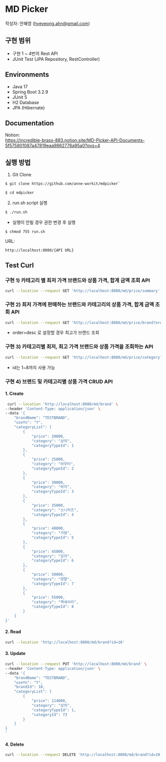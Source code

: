 
# MD Picker
작성자: 안혜영 (hyeyeong.ahn@gmail.com)


## 구현 범위

- 구현 1 ~ 4번의 Rest API
- JUnit Test (JPA Repository, RestController)

## Environments
* Java 17
* Spring Boot 3.2.9
* JUnit 5
* H2 Database
* JPA (Hibernate)


## Documentation
Notion:   
https://incredible-brass-883.notion.site/MD-Picker-API-Documents-5f575801087a47819eaa9862776a95a0?pvs=4

## 실행 방법

1. Git Clone 

```bash
$ git clone https://github.com/anne-workit/mdpicker`
```
```bash
$ cd mdpicker
```
2. run.sh script 실행

```bash
$ ./run.sh
```

* 실행이 안될 경우 권한 변경 후 실행

```bash
$ chmod 755 run.sh
```

URL:
```
http://localhost:8080/{API URL}
```


## Test Curl
### 구현 1) 카테고리 별 최저 가격 브랜드와 상품 가격, 합계 금액 조회 API
```bash
curl --location --request GET 'http://localhost:8080/md/price/summary'
```

### 구현 2) 최저 가격에 판매하는 브랜드와 카테고리의 상품 가격, 합계 금액 조회 API 
```bash
curl --location --request GET 'http://localhost:8080/md/price/brand?order=asc'
```
* order=desc 로 설정할 경우 최고가 브랜드 조회

### 구현 3) 카테고리별 최저, 최고 가격 브랜드와 상품 가격을 조회하는 API
```bash
curl --location --request GET 'http://localhost:8080/md/price/category?id=8' 
```
* id는 1~8까지 사용 가능

### 구현 4) 브랜드 및 카테고리별 상품 가격 CRUD API
#### 1. Create
```bash
 curl --location 'http://localhost:8080/md/brand' \
--header 'Content-Type: application/json' \
--data '{
    "brandName": "TESTBRAND",
    "useYn": "Y",
    "categoryList": [
        {
            "price": 20000,
            "category": "상의",
            "categoryTypeId": 1
        },
        {
            "price": 25000,
            "category": "아우터",
            "categoryTypeId": 2
        },
        {
            "price": 30000,
            "category": "바지",
            "categoryTypeId": 3
        },
        {
            "price": 35000,
            "category": "스니커즈",
            "categoryTypeId": 4
        },
        {
            "price": 40000,
            "category": "가방",
            "categoryTypeId": 5
        },
        {
            "price": 45000,
            "category": "모자",
            "categoryTypeId": 6
        },
        {
            "price": 50000,
            "category": "양말",
            "categoryTypeId": 7
        },
        {
            "price": 55000,
            "category": "액세서리",
            "categoryTypeId": 8
        }
    ]
}'
```

#### 2. Read
```bash
curl --location 'http://localhost:8080/md/brand?id=10'
```

#### 3. Update
```bash
curl --location --request PUT 'http://localhost:8080/md/brand' \
--header 'Content-Type: application/json' \
--data '{
    "brandName": "TESTBRAND",
    "useYn": "Y",
    "brandId": 10,
    "categoryList": [
        {
            "price": 114000,
            "category": "상의",
            "categoryTypeId": 1,
            "categoryId": 73
        }
    ]
}
'
```

#### 4. Delete
```bash
curl --location --request DELETE 'http://localhost:8080/md/brand?id=10'
```



